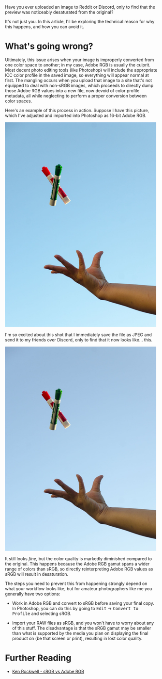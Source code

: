 Have you ever uploaded an image to Reddit or Discord, only to find that the preview was noticeably desaturated from the original?

It's not just you. In this article, I'll be exploring the technical reason for why this happens, and how you can avoid it.

# What's going wrong?

Ultimately, this issue arises when your image is improperly converted from one color space to another; in my case, Adobe RGB is usually the culprit. Most decent photo editing tools (like Photoshop) will include the appropriate ICC color profile in the saved image, so everything will appear normal at first. The mangling occurs when you upload that image to a site that's not equipped to deal with non-sRGB images, which proceeds to directly dump those Adobe RGB values into a new file, now devoid of color profile metadata, all while neglecting to perform a proper conversion between color spaces.

Here's an example of this process in action. Suppose I have this picture, which I've adjusted and imported into Photoshop as 16-bit Adobe RGB.

<img style="max-width: 500px" src="properly-converted.jpg" alt="an example image (two markers being thrown up into the air), showing vibrant colors">

I'm so excited about this shot that I immediately save the file as JPEG and send it to my friends over Discord, only to find that it now looks like... this.

<img style="max-width: 500px" src="improperly-converted.jpg" alt="the same image, now washed out and yucky">

It still looks *fine*, but the color quality is markedly diminished compared to the original. This happens because the Adobe RGB gamut spans a wider range of colors than sRGB, so directly reinterpreting Adobe RGB values as sRGB will result in desaturation.

The steps you need to prevent this from happening strongly depend on what your workflow looks like, but for amateur photographers like me you generally have two options:

- Work in Adobe RGB and convert to sRGB before saving your final copy. In Photoshop, you can do this by going to <kbd>Edit</kbd> &rarr; <kbd>Convert to Profile</kbd> and selecting sRGB.

- Import your RAW files as sRGB, and you won't have to worry about any of this stuff. The disadvantage is that the sRGB gamut may be smaller than what is supported by the media you plan on displaying the final product on (be that screen or print), resulting in lost color quality. 

# Further Reading

* [Ken Rockwell - sRGB vs Adobe RGB](https://www.kenrockwell.com/tech/adobe-rgb.htm)